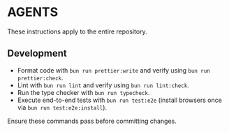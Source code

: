 # AGENTS

These instructions apply to the entire repository.

## Development

- Format code with `bun run prettier:write` and verify using `bun run prettier:check`.
- Lint with `bun run lint` and verify using `bun run lint:check`.
- Run the type checker with `bun run typecheck`.
- Execute end-to-end tests with `bun run test:e2e` (install browsers once via `bun run test:e2e:install`).

Ensure these commands pass before committing changes.

